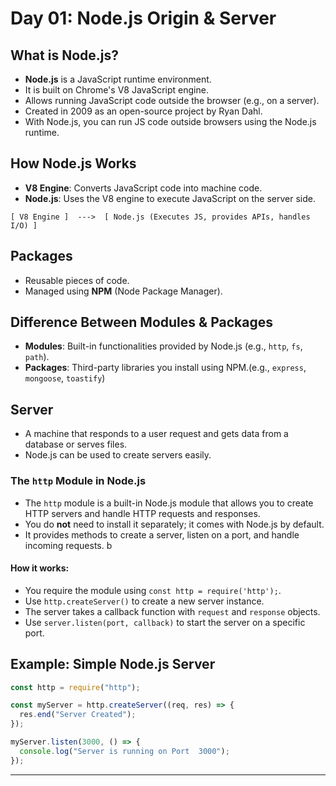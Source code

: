 # Day 01: Node.js Origin & Server

## What is Node.js?

- **Node.js** is a JavaScript runtime environment.
- It is built on Chrome's V8 JavaScript engine.
- Allows running JavaScript code outside the browser (e.g., on a server).
- Created in 2009 as an open-source project by Ryan Dahl.
- With Node.js, you can run JS code outside browsers using the Node.js runtime.

## How Node.js Works

- **V8 Engine**: Converts JavaScript code into machine code.
- **Node.js**: Uses the V8 engine to execute JavaScript on the server side.

```
[ V8 Engine ]  --->  [ Node.js (Executes JS, provides APIs, handles I/O) ]
```

## Packages

- Reusable pieces of code.
- Managed using **NPM** (Node Package Manager).

## Difference Between Modules & Packages

- **Modules**: Built-in functionalities provided by Node.js (e.g., `http`, `fs`, `path`).
- **Packages**: Third-party libraries you install using NPM.(e.g., `express`, `mongoose`, `toastify`)

## Server

- A machine that responds to a user request and gets data from a database or serves files.
- Node.js can be used to create servers easily.

### The `http` Module in Node.js
- The `http` module is a built-in Node.js module that allows you to create HTTP servers and handle HTTP requests and responses.
- You do **not** need to install it separately; it comes with Node.js by default.
- It provides methods to create a server, listen on a port, and handle incoming requests.
b
#### How it works:
- You require the module using `const http = require('http');`.
- Use `http.createServer()` to create a new server instance.
- The server takes a callback function with `request` and `response` objects.
- Use `server.listen(port, callback)` to start the server on a specific port.

## Example: Simple Node.js Server

```js
const http = require("http");

const myServer = http.createServer((req, res) => {
  res.end("Server Created");
});

myServer.listen(3000, () => {
  console.log("Server is running on Port  3000");
});
```
---
